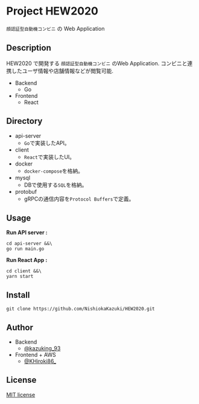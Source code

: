 # Project HEW2020
`顔認証型自動機コンビニ` の Web Application

## Description
HEW2020 で開発する `顔認証型自動機コンビニ` のWeb Application. コンビニと連携したユーザ情報や店舗情報などが閲覧可能.
- Backend
  - Go
- Frontend
  - React

## Directory
- api-server
    - `Go`で実装したAPI。
- client
    - `React`で実装したUI。
- docker 
    - `docker-compose`を格納。
- mysql
    - DBで使用する`SQL`を格納。
- protobuf
    - gRPCの通信内容を`Protocol Buffers`で定義。

## Usage
**Run API server :**
```
cd api-server &&\
go run main.go
```
**Run React App :**
```
cd client &&\
yarn start
```

## Install
```Git
git clone https://github.com/NishiokaKazuki/HEW2020.git
```

## Author
- Backend
  - [@kazuking_93](https://twitter.com/kazuking_93)
- Frontend + AWS
    - [@KHiroki86_](https://twitter.com/KHiroki86_)

## License
[MIT license](https://b4b4r07.mit-license.org/)
